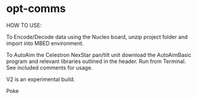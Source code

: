 opt-comms
=========
HOW TO USE:

To Encode/Decode data using the Nucleo board, unzip
project folder and import into MBED environment.

To AutoAim the Celestron NexStar pan/tilt unit
download the AutoAimBasic program and relevant libraries
outlined in the header. Run from Terminal.
See included comments for usage.

V2 is an experimental build.

Poke
